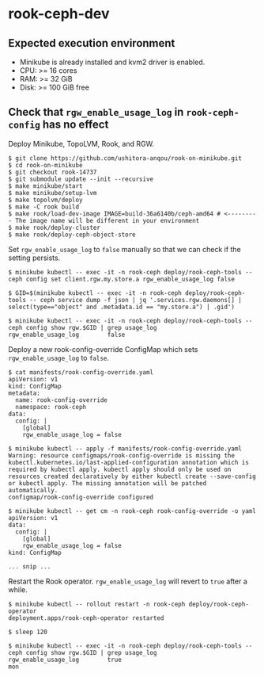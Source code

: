 # rook-ceph-dev

## Expected execution environment

- Minikube is already installed and kvm2 driver is enabled.
- CPU: >= 16 cores
- RAM: >= 32 GiB
- Disk: >= 100 GiB free

## Check that `rgw_enable_usage_log` in `rook-ceph-config` has no effect

Deploy Minikube, TopoLVM, Rook, and RGW.

```
$ git clone https://github.com/ushitora-anqou/rook-on-minikube.git
$ cd rook-on-minikube
$ git checkout rook-14737
$ git submodule update --init --recursive
$ make minikube/start
$ make minikube/setup-lvm
$ make topolvm/deploy
$ make -C rook build
$ make rook/load-dev-image IMAGE=build-36a6140b/ceph-amd64 # <--------- The image name will be different in your environment
$ make rook/deploy-cluster
$ make rook/deploy-ceph-object-store
```

Set `rgw_enable_usage_log` to `false` manually so that we can check if the setting persists.

```
$ minikube kubectl -- exec -it -n rook-ceph deploy/rook-ceph-tools -- ceph config set client.rgw.my.store.a rgw_enable_usage_log false

$ GID=$(minikube kubectl -- exec -it -n rook-ceph deploy/rook-ceph-tools -- ceph service dump -f json | jq '.services.rgw.daemons[] | select(type=="object" and .metadata.id == "my.store.a") | .gid')

$ minikube kubectl -- exec -it -n rook-ceph deploy/rook-ceph-tools -- ceph config show rgw.$GID | grep usage_log
rgw_enable_usage_log        false
```

Deploy a new rook-config-override ConfigMap which sets `rgw_enable_usage_log` to `false`.

```
$ cat manifests/rook-config-override.yaml 
apiVersion: v1
kind: ConfigMap
metadata:
  name: rook-config-override
  namespace: rook-ceph
data:
  config: |
    [global]
    rgw_enable_usage_log = false

$ minikube kubectl -- apply -f manifests/rook-config-override.yaml 
Warning: resource configmaps/rook-config-override is missing the kubectl.kubernetes.io/last-applied-configuration annotation which is required by kubectl apply. kubectl apply should only be used on resources created declaratively by either kubectl create --save-config or kubectl apply. The missing annotation will be patched automatically.
configmap/rook-config-override configured

$ minikube kubectl -- get cm -n rook-ceph rook-config-override -o yaml
apiVersion: v1
data:
  config: |
    [global]
    rgw_enable_usage_log = false
kind: ConfigMap

... snip ...
```

Restart the Rook operator. `rgw_enable_usage_log` will revert to `true` after a while.

```
$ minikube kubectl -- rollout restart -n rook-ceph deploy/rook-ceph-operator
deployment.apps/rook-ceph-operator restarted

$ sleep 120

$ minikube kubectl -- exec -it -n rook-ceph deploy/rook-ceph-tools -- ceph config show rgw.$GID | grep usage_log
rgw_enable_usage_log        true                                           mon                                          
```
